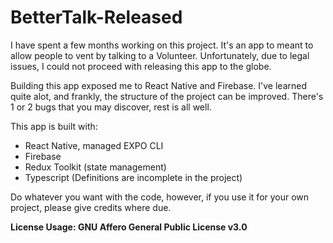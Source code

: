 # BetterTalk-Released

I have spent a few months working on this project. It's an app to meant to allow people to vent by talking to a Volunteer. Unfortunately, due to legal issues, I could not proceed with
releasing this app to the globe.

Building this app exposed me to React Native and Firebase. I've learned quite alot, and frankly, the structure of the project can be improved. There's 1 or 2 bugs that you may discover, rest is all well.

This app is built with:

- React Native, managed EXPO CLI
- Firebase
- Redux Toolkit (state management)
- Typescript (Definitions are incomplete in the project)

Do whatever you want with the code, however, if you use it for your own project, please give credits where due.

**License Usage: GNU Affero General Public License v3.0**

